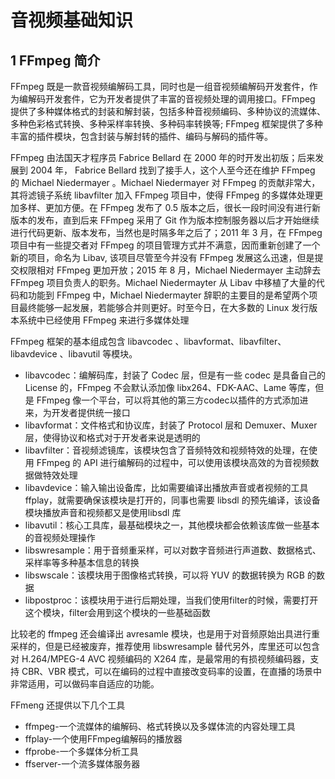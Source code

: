 # 音视频基础知识

## 1 FFmpeg 简介

FFmpeg 既是一款音视频编解码工具，同时也是一组音视频编解码开发套件，作为编解码开发套件，它为开发者提供了丰富的音视频处理的调用接口。FFmpeg 提供了多种媒体格式的封装和解封装，包括多种音视频编码、多种协议的流媒体、多种色彩格式转换、多种采样率转换、多种码率转换等; FFmpeg 框架提供了多种丰富的插件模块，包含封装与解封转的插件、编码与解码的插件等。

FFmpeg 由法国天才程序员 Fabrice Bellard 在 2000 年的时开发出初版；后来发展到 2004 年， Fabrice Bellard 找到了接手人，这个人至今还在维护 FFmpeg 的 Michael Niedermayer 。Michael Niedermayer 对 FFmpeg 的贡献非常大，其将滤镜子系统 libavfilter 加入 FFmpeg 项目中，使得 FFmpeg 的多媒体处理更加多样、更加方便。在 FFmpeg 发布了 0.5 版本之后，很长一段时间没有进行新版本的发布，直到后来 FFmpeg 采用了 Git 作为版本控制服务器以后才开始继续进行代码更新、版本发布，当然也是时隔多年之后了；2011 年 3 月，在 FFmpeg 项目中有一些提交者对 FFmpeg 的项目管理方式并不满意，因而重新创建了一个新的项目，命名为 Libav, 该项目尽管至今并没有 FFmpeg 发展这么迅速，但是提交权限相对 FFmpeg 更加开放；2015 年 8 月，Michael Niedermayer 主动辞去 FFmpeg 项目负责人的职务。Michael Niedermayter 从 Libav 中移植了大量的代码和功能到 FFmpeg 中，Michael Niedermayter 辞职的主要目的是希望两个项目最终能够一起发展，若能够合并则更好。时至今日，在大多数的 Linux 发行版本系统中已经使用 FFmpeg 来进行多媒体处理

FFmpeg 框架的基本组成包含 libavcodec 、libavformat、libavfilter、libavdevice 、libavutil 等模块。

- libavcodec：编解码库，封装了 Codec 层，但是有一些 codec 是具备自己的 License 的，FFmpeg 不会默认添加像 libx264、FDK-AAC、Lame 等库，但是 FFmpeg 像一个平台，可以将其他的第三方codec以插件的方式添加进来，为开发者提供统一接口
- libavformat：文件格式和协议库，封装了 Protocol 层和 Demuxer、Muxer 层，使得协议和格式对于开发者来说是透明的
- libavfilter：音视频滤镜库，该模块包含了音频特效和视频特效的处理，在使用 FFmpeg 的 API 进行编解码的过程中，可以使用该模块高效的为音视频数据做特效处理
- libavdevice：输入输出设备库，比如需要编译出播放声音或者视频的工具 ffplay，就需要确保该模块是打开的，同事也需要 libsdl 的预先编译，该设备模块播放声音和视频都又是使用libsdl 库
- libavutil：核心工具库，最基础模块之一，其他模块都会依赖该库做一些基本的音视频处理操作
- libswresample：用于音频重采样，可以对数字音频进行声道数、数据格式、采样率等多种基本信息的转换
- libswscale：该模块用于图像格式转换，可以将 YUV 的数据转换为 RGB 的数据
- libpostproc：该模块用于进行后期处理，当我们使用filter的时候，需要打开这个模块，filter会用到这个模块的一些基础函数

比较老的 ffmpeg 还会编译出 avresamle 模块，也是用于对音频原始出具进行重采样的，但是已经被废弃，推荐使用 libswresample 替代另外，库里还可以包含对 H.264/MPEG-4 AVC 视频编码的 X264 库，是最常用的有损视频编码器，支持 CBR、VBR 模式，可以在编码的过程中直接改变码率的设置，在直播的场景中非常适用，可以做码率自适应的功能。

FFmeng 还提供以下几个工具

- ffmpeg-一个流媒体的编解码、格式转换以及多媒体流的内容处理工具
- ffplay-一个使用FFmpeg编解码的播放器
- ffprobe-一个多媒体分析工具
- ffserver-一个流多媒体服务器
